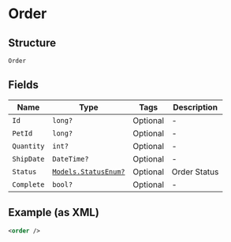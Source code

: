 
# Order

## Structure

`Order`

## Fields

| Name | Type | Tags | Description |
|  --- | --- | --- | --- |
| `Id` | `long?` | Optional | - |
| `PetId` | `long?` | Optional | - |
| `Quantity` | `int?` | Optional | - |
| `ShipDate` | `DateTime?` | Optional | - |
| `Status` | [`Models.StatusEnum?`](/doc/models/status-enum.md) | Optional | Order Status |
| `Complete` | `bool?` | Optional | - |

## Example (as XML)

```xml
<order />
```

